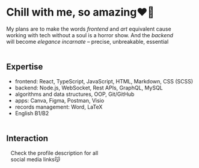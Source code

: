 # Chill with me, so amazing❤️‍🔥

My plans are to make the words *frontend* and *art* equivalent cause  
working with tech without a soul is a horror show. And the *backend*  
will become *elegance  incarnate* – precise, unbreakable, essential<br><br>

## Expertise
  * frontend: React, TypeScript, JavaScript, HTML, Markdown, CSS (SCSS) 
  * backend: Node.js, WebSocket, Rest APIs, GraphQL, MySQL 
  * algorithms and data structures, OOP, Git/GitHub  
  * apps: Canva, Figma, Postman, Visio  
  * records management: Word, LaTeX  
  * English B1/B2<br><br>

## Interaction
&nbsp;&nbsp;&nbsp;Check the profile description for all  
&nbsp;&nbsp;&nbsp;social media links😽
